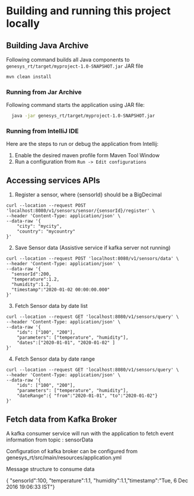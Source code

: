 # Building and running this project locally

## Building Java Archive

Following command builds all Java components to `genesys_rt/target/myproject-1.0-SNAPSHOT.jar` JAR file

```bash
mvn clean install
```

### Running from Jar Archive

Following command starts the application using JAR file:

```bash
  java -jar genesys_rt/target/myproject-1.0-SNAPSHOT.jar
```

### Running from IntelliJ IDE

Here are the steps to run or debug the application from Intellij:

1. Enable the desired maven profile form Maven Tool Window
2. Run a configuration from `Run -> Edit configurations` 

## Accessing services APIs

1. Register a sensor, where {sensorId} should be a BigDecimal
```
curl --location --request POST 'localhost:8080/v1/sensors/sensor/{sensorId}/register' \
--header 'Content-Type: application/json' \
--data-raw '{
    "city": "mycity",
    "country": "mycountry"
}'
```
2. Save Sensor data (Assistive service if kafka server not running)
```
curl --location --request POST 'localhost:8080/v1/sensors/data' \
--header 'Content-Type: application/json' \
--data-raw '{ 
  "sensorId":200,
  "temperature":1.2,
  "humidity":1.2,
  "timestamp":"2020-01-02 00:00:00.000"
}'
```
3. Fetch Sensor data by date list
```
curl --location --request GET 'localhost:8080/v1/sensors/query' \
--header 'Content-Type: application/json' \
--data-raw '{
    "ids": ["100", "200"],
    "parameters": ["temperature", "humidity"],
    "dates":["2020-01-01", "2020-01-02" ]
}'
```
4. Fetch Sensor data by date range
```
curl --location --request GET 'localhost:8080/v1/sensors/query' \
--header 'Content-Type: application/json' \
--data-raw '{
    "ids": ["100", "200"],
    "parameters": ["temperature", "humidity"],
    "dateRange":{ "from":"2020-01-01", "to":"2020-01-02"}
}'
```
## Fetch data from Kafka Broker

A kafka consumer service will run with the application to fetch event information from topic : sensorData

Configuration of kafka broker can be configured from genesys_rt/src/main/resources/application.yml

Message structure to consume data

{ "sensorId":100, "temperature":1.1, "humidity":1.1,"timestamp":"Tue, 6 Dec 2016 19:06:33 IST"}
